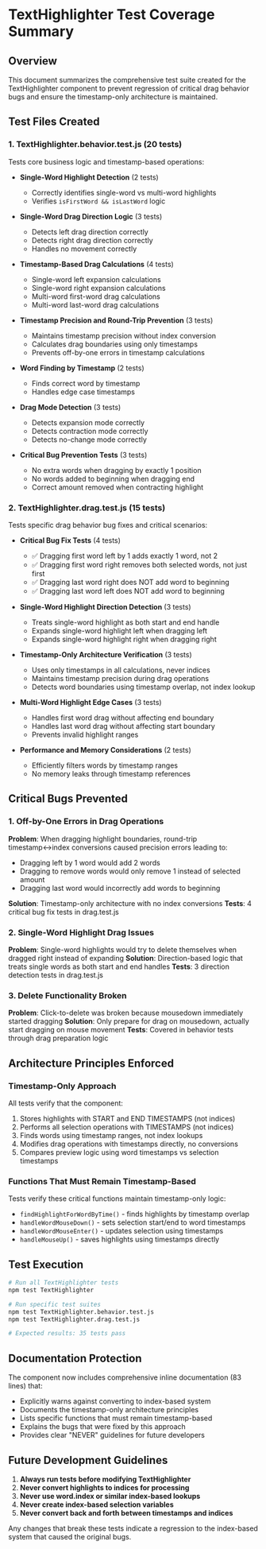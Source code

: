 # TextHighlighter Test Coverage Summary

## Overview

This document summarizes the comprehensive test suite created for the TextHighlighter component to prevent regression of critical drag behavior bugs and ensure the timestamp-only architecture is maintained.

## Test Files Created

### 1. TextHighlighter.behavior.test.js (20 tests)
Tests core business logic and timestamp-based operations:

- **Single-Word Highlight Detection** (2 tests)
  - Correctly identifies single-word vs multi-word highlights
  - Verifies `isFirstWord && isLastWord` logic

- **Single-Word Drag Direction Logic** (3 tests)  
  - Detects left drag direction correctly
  - Detects right drag direction correctly
  - Handles no movement correctly

- **Timestamp-Based Drag Calculations** (4 tests)
  - Single-word left expansion calculations
  - Single-word right expansion calculations
  - Multi-word first-word drag calculations
  - Multi-word last-word drag calculations

- **Timestamp Precision and Round-Trip Prevention** (3 tests)
  - Maintains timestamp precision without index conversion
  - Calculates drag boundaries using only timestamps
  - Prevents off-by-one errors in timestamp calculations

- **Word Finding by Timestamp** (2 tests)
  - Finds correct word by timestamp
  - Handles edge case timestamps

- **Drag Mode Detection** (3 tests)
  - Detects expansion mode correctly
  - Detects contraction mode correctly
  - Detects no-change mode correctly

- **Critical Bug Prevention Tests** (3 tests)
  - No extra words when dragging by exactly 1 position
  - No words added to beginning when dragging end
  - Correct amount removed when contracting highlight

### 2. TextHighlighter.drag.test.js (15 tests)
Tests specific drag behavior bug fixes and critical scenarios:

- **Critical Bug Fix Tests** (4 tests)
  - ✅ Dragging first word left by 1 adds exactly 1 word, not 2
  - ✅ Dragging first word right removes both selected words, not just first
  - ✅ Dragging last word right does NOT add word to beginning
  - ✅ Dragging last word left does NOT add word to beginning

- **Single-Word Highlight Direction Detection** (3 tests)
  - Treats single-word highlight as both start and end handle
  - Expands single-word highlight left when dragging left
  - Expands single-word highlight right when dragging right

- **Timestamp-Only Architecture Verification** (3 tests)
  - Uses only timestamps in all calculations, never indices
  - Maintains timestamp precision during drag operations
  - Detects word boundaries using timestamp overlap, not index lookup

- **Multi-Word Highlight Edge Cases** (3 tests)
  - Handles first word drag without affecting end boundary
  - Handles last word drag without affecting start boundary
  - Prevents invalid highlight ranges

- **Performance and Memory Considerations** (2 tests)
  - Efficiently filters words by timestamp ranges
  - No memory leaks through timestamp references

## Critical Bugs Prevented

### 1. Off-by-One Errors in Drag Operations
**Problem**: When dragging highlight boundaries, round-trip timestamp↔index conversions caused precision errors leading to:
- Dragging left by 1 word would add 2 words
- Dragging to remove words would only remove 1 instead of selected amount
- Dragging last word would incorrectly add words to beginning

**Solution**: Timestamp-only architecture with no index conversions
**Tests**: 4 critical bug fix tests in drag.test.js

### 2. Single-Word Highlight Drag Issues  
**Problem**: Single-word highlights would try to delete themselves when dragged right instead of expanding
**Solution**: Direction-based logic that treats single words as both start and end handles
**Tests**: 3 direction detection tests in drag.test.js

### 3. Delete Functionality Broken
**Problem**: Click-to-delete was broken because mousedown immediately started dragging
**Solution**: Only prepare for drag on mousedown, actually start dragging on mouse movement
**Tests**: Covered in behavior tests through drag preparation logic

## Architecture Principles Enforced

### Timestamp-Only Approach
All tests verify that the component:
1. Stores highlights with START and END TIMESTAMPS (not indices)
2. Performs all selection operations with TIMESTAMPS (not indices)
3. Finds words using timestamp ranges, not index lookups
4. Modifies drag operations with timestamps directly, no conversions
5. Compares preview logic using word timestamps vs selection timestamps

### Functions That Must Remain Timestamp-Based
Tests verify these critical functions maintain timestamp-only logic:
- `findHighlightForWordByTime()` - finds highlights by timestamp overlap
- `handleWordMouseDown()` - sets selection start/end to word timestamps
- `handleWordMouseEnter()` - updates selection using timestamps
- `handleMouseUp()` - saves highlights using timestamps directly

## Test Execution

```bash
# Run all TextHighlighter tests
npm test TextHighlighter

# Run specific test suites
npm test TextHighlighter.behavior.test.js
npm test TextHighlighter.drag.test.js

# Expected results: 35 tests pass
```

## Documentation Protection

The component now includes comprehensive inline documentation (83 lines) that:
- Explicitly warns against converting to index-based system
- Documents the timestamp-only architecture principles
- Lists specific functions that must remain timestamp-based
- Explains the bugs that were fixed by this approach
- Provides clear "NEVER" guidelines for future developers

## Future Development Guidelines

1. **Always run tests before modifying TextHighlighter**
2. **Never convert highlights to indices for processing**
3. **Never use word.index or similar index-based lookups**
4. **Never create index-based selection variables**
5. **Never convert back and forth between timestamps and indices**

Any changes that break these tests indicate a regression to the index-based system that caused the original bugs.